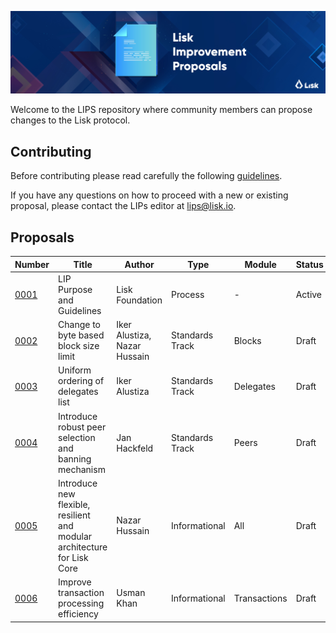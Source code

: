 ![Lisk Improvement Proposals](banner.jpg "Lisk Improvement Proposals")

Welcome to the LIPS repository where community members can propose changes to the Lisk protocol.

## Contributing

Before contributing please read carefully the following [guidelines](proposals/lip-0001.md).

If you have any questions on how to proceed with a new or existing proposal, please contact the LIPs editor at [lips@lisk.io](mailto:lips@lisk.io).

## Proposals

| Number                        | Title                                                                    | Author                        | Type            | Module        | Status        |
| ------------------------------|------------------------------------------------------------------------- | ------------------------------| ----------------|---------------|---------------|
| [0001](proposals/lip-0001.md) | LIP Purpose and Guidelines                                               | Lisk Foundation               | Process         | -             | Active        |
| [0002](proposals/lip-0002.md) | Change to byte based block size limit                                    | Iker Alustiza, Nazar Hussain  | Standards Track | Blocks        | Draft         |
| [0003](proposals/lip-0003.md) | Uniform ordering of delegates list                                       | Iker Alustiza                 | Standards Track | Delegates     | Draft         |
| [0004](proposals/lip-0004.md) | Introduce robust peer selection and banning mechanism                    | Jan Hackfeld                  | Standards Track | Peers         | Draft         |
| [0005](proposals/lip-0005.md) | Introduce new flexible, resilient and modular architecture for Lisk Core | Nazar Hussain                 | Informational   | All           | Draft         |
| [0006](proposals/lip-0006.md) | Improve transaction processing efficiency                                | Usman Khan                    | Informational   | Transactions  | Draft         |
